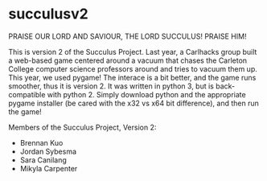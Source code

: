 # succulusv2

PRAISE OUR LORD AND SAVIOUR, THE LORD SUCCULUS!  PRAISE HIM!

This is version 2 of the Succulus Project.  Last year, a Carlhacks group built a web-based game centered around a vacuum that chases the Carleton College computer science professors around and tries to vacuum them up.  This year, we used pygame!  The interace is a bit better, and the game runs smoother, thus it is version 2.  It was written in python 3, but is back-compatible with python 2.  Simply download python and the appropriate pygame installer (be cared with the x32 vs x64 bit difference), and then run the game!

Members of the Succulus Project, Version 2:
* Brennan Kuo
* Jordan Sybesma
* Sara Canilang
* Mikyla Carpenter